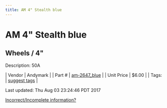 ```yaml
---
title: AM 4" Stealth blue
---
```


# AM 4" Stealth blue
## Wheels / 4"
Description: 	50A 

| Vendor | Andymark | 
| Part # | [am-2647_blue](http://www.andymark.com/product-p/am-2647_Blue.htm) | 
| Unit Price | $6.00 | 
| Tags: | [suggest tags](https://docs.google.com/forms/d/e/1FAIpQLSeWyY8v3RgOty-MyWmh9U0iivNYN_molChYyS-0U-o-kOAv_g/viewform) | 

Last updated: Thu Aug 03 23:24:46 PDT 2017

 [Incorrect/Incomplete information?](https://docs.google.com/forms/d/e/1FAIpQLSeWyY8v3RgOty-MyWmh9U0iivNYN_molChYyS-0U-o-kOAv_g/viewform)
